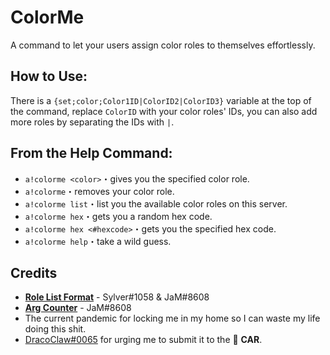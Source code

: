 # ColorMe

A command to let your users assign color roles to themselves effortlessly.

## How to Use:
There is a `{set;color;Color1ID|ColorID2|ColorID3}` variable at the top of the command, replace `ColorID` with your color roles' IDs, you can also add more roles by separating the IDs with `|`.

## From the Help Command:

* `a!colorme <color>`・gives you the specified color role.
* `a!colorme`・removes your color role.
* `a!colorme list`・list you the available color roles on this server.
* `a!colorme hex`・gets you a random hex code.
* `a!colorme hex <#hexcode>`・gets you the specified hex code.
* `a!colorme help`・take a wild guess.

## Credits

* [**Role List Format**](https://github.com/sylo-digital/community-actions/tree/master/Snippets/Sylver-JaM-RoleList) - Sylver#1058 & JaM#8608 
* [**Arg Counter**](https://github.com/sylo-digital/community-actions/tree/master/Snippets/JaM-ArgCounter) - JaM#8608
* The current pandemic for locking me in my home so I can waste my life doing this shit.
* [DracoClaw#0065](https://github.com/DracoClaw) for urging me to submit it to the 🚗 **CAR**.
